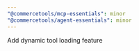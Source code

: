 ```yaml
---
"@commercetools/mcp-essentials": minor
"@commercetools/agent-essentials": minor
---
```


Add dynamic tool loading feature
